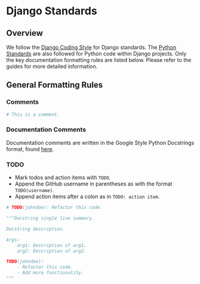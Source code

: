 # Django Standards

## Overview

We follow the [Django Coding Style] for Django standards. The [Python Standards] are also followed for Python code within Django projects. Only the key documentation formatting rules are listed below. Please refer to the guides for more detailed information.

## General Formatting Rules

### Comments

```python
# This is a comment.
```

### Documentation Comments

Documentation comments are written in the Google Style Python Docstrings format, found [here][Google Style Python Docstrings].

### TODO

- Mark todos and action items with `TODO`.
- Append the GitHub username in parentheses as with the format `TODO(username)`.
- Append action items after a colon as in `TODO: action item`.

```python
# TODO(johndoe): Refactor this code.
```

```python
"""Docstring single line summary.

Docstring description.

Args:
    arg1: Description of arg1.
    arg2: Description of arg2.

TODO(johndoe):
    - Refactor this code.
    - Add more functionality.
"""
```

[Django Coding Style]: https://docs.djangoproject.com/en/5.0/internals/contributing/writing-code/coding-style/
[Google Style Python Docstrings]: https://google.github.io/styleguide/pyguide.html#38-comments-and-docstrings
[Python Standards]: Python%20Standards.md
